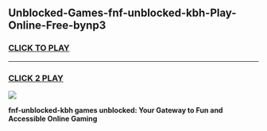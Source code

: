 
## Unblocked-Games-fnf-unblocked-kbh-Play-Online-Free-bynp3
<h3>
<a href="https://premium76.site?title=fnf-unblocked-kbh&ref=26A">CLICK TO PLAY</a></h3>
<hr>

<h3>
<a href="https://premium76.site?title=fnf-unblocked-kbh&ref=26A">CLICK 2 PLAY</a>
  
</h3>

<a href="https://premium76.site?title=fnf-unblocked-kbh&ref=26A"><img src="https://clearcache.store/games.png"></a>


**fnf-unblocked-kbh games unblocked: Your Gateway to Fun and Accessible Online Gaming**
